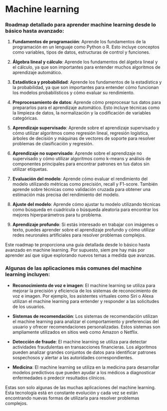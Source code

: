 # Machine learning 

### Roadmap detallado para aprender machine learning desde lo básico hasta avanzado:

1.  **Fundamentos de programación**: Aprende los fundamentos de la programación en un lenguaje como Python o R. Esto incluye conceptos como variables, tipos de datos, estructuras de control y funciones.
    
2.  **Álgebra lineal y cálculo**: Aprende los fundamentos del álgebra lineal y el cálculo, ya que son importantes para entender muchos algoritmos de aprendizaje automático.
    
3.  **Estadística y probabilidad**: Aprende los fundamentos de la estadística y la probabilidad, ya que son importantes para entender cómo funcionan los modelos probabilísticos y cómo evaluar su rendimiento.
    
4.  **Preprocesamiento de datos**: Aprende cómo preprocesar tus datos para prepararlos para el aprendizaje automático. Esto incluye técnicas como la limpieza de datos, la normalización y la codificación de variables categóricas.
    
5.  **Aprendizaje supervisado**: Aprende sobre el aprendizaje supervisado y cómo utilizar algoritmos como regresión lineal, regresión logística, árboles de decisión y máquinas de vectores de soporte para resolver problemas de clasificación y regresión.
    
6.  **Aprendizaje no supervisado**: Aprende sobre el aprendizaje no supervisado y cómo utilizar algoritmos como k-means y análisis de componentes principales para encontrar patrones en tus datos sin utilizar etiquetas.
    
7.  **Evaluación del modelo**: Aprende cómo evaluar el rendimiento del modelo utilizando métricas como precisión, recall y F1-score. También aprende sobre técnicas como validación cruzada para obtener una estimación más precisa del rendimiento del modelo.
    
8.  **Ajuste del modelo**: Aprende cómo ajustar tu modelo utilizando técnicas como búsqueda en cuadrícula o búsqueda aleatoria para encontrar los mejores hiperparámetros para tu problema.
    
9.  **Aprendizaje profundo**: Si estás interesado en trabajar con imágenes o texto, puedes aprender sobre el aprendizaje profundo y cómo utilizar redes neuronales artificiales para resolver problemas complejos.
    

Este roadmap te proporciona una guía detallada desde lo básico hasta avanzado en machine learning. Por supuesto, siem
pre hay más por aprender así que sigue explorando nuevos temas a medida que avanzas.

### Algunas de las aplicaciones más comunes del machine learning incluyen:

-   **Reconocimiento de voz e imagen**: El machine learning se utiliza para mejorar la precisión y eficiencia de los sistemas de reconocimiento de voz e imagen. Por ejemplo, los asistentes virtuales como Siri o Alexa utilizan el machine learning para entender y responder a las solicitudes de los usuarios.
    
-   **Sistemas de recomendación**: Los sistemas de recomendación utilizan el machine learning para analizar el comportamiento y preferencias del usuario y ofrecer recomendaciones personalizadas. Estos sistemas son ampliamente utilizados en sitios web como Amazon o Netflix.
    
-   **Detección de fraude**: El machine learning se utiliza para detectar actividades fraudulentas en transacciones financieras. Los algoritmos pueden analizar grandes conjuntos de datos para identificar patrones sospechosos y alertar a las autoridades correspondientes.
    
-   **Medicina**: El machine learning se utiliza en la medicina para desarrollar modelos predictivos que pueden ayudar a los médicos a diagnosticar enfermedades o predecir resultados clínicos.
    

Estas son solo algunas de las muchas aplicaciones del machine learning. Esta tecnología está en constante evolución y cada vez se están encontrando nuevas formas de utilizarla para resolver problemas complejos.